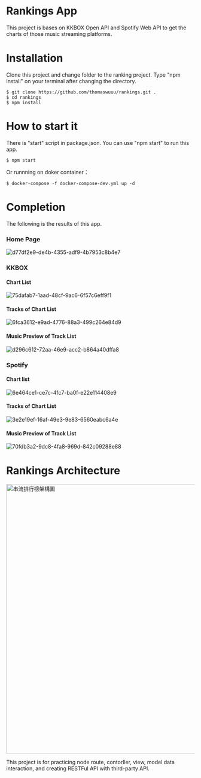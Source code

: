 # Rankings App
This project is bases on KKBOX Open API and Spotify Web API to get the charts of those music streaming platforms. 

# Installation
Clone this project and change folder to the ranking project. Type "npm install" on your terminal after changing the directory. 
```
$ git clone https://github.com/thomaswuuu/rankings.git .
$ cd rankings
$ npm install
```
# How to start it
There is "start" script in package.json. 
You can use "npm start" to run this app.
```
$ npm start
```
Or runnning on doker container：
```
$ docker-compose -f docker-compose-dev.yml up -d
```
# Completion
The following is the results of this app.
### Home Page
![d77df2e9-de4b-4355-adf9-4b7953c8b4e7](https://github.com/thomaswuuu/rankings/assets/5268096/d1734f38-7759-4463-b90e-972c5faf202b)

### KKBOX
#### Chart List
![75dafab7-1aad-48cf-9ac6-6f57c6eff9f1](https://github.com/thomaswuuu/rankings/assets/5268096/59afb06b-fa56-4715-a5ed-b1b3e69ed919)

#### Tracks of Chart List
![6fca3612-e9ad-4776-88a3-499c264e84d9](https://github.com/thomaswuuu/rankings/assets/5268096/faf63683-d203-4f25-94fb-aa2f4ac51523)

#### Music Preview of Track List
![d296c612-72aa-46e9-acc2-b864a40dffa8](https://github.com/thomaswuuu/rankings/assets/5268096/5a00e34d-01ef-41e7-be5a-2c76b565e3eb)

### Spotify
#### Chart list
![6e464ce1-ce7c-4fc7-ba0f-e22e114408e9](https://github.com/thomaswuuu/rankings/assets/5268096/c2bc8ff5-b9cd-4ff9-b072-5160b03e4bfa)

#### Tracks of Chart List
![3e2e19ef-16af-49e3-9e83-6560eabc6a4e](https://github.com/thomaswuuu/rankings/assets/5268096/7d8729ff-c6a7-4a98-90a0-2af9262e4831)

#### Music Preview of Track List
![70fdb3a2-9dc8-4fa8-969d-842c09288e88](https://github.com/thomaswuuu/rankings/assets/5268096/da896cfa-5b0d-47c7-b1fb-b4b85c715080)

# Rankings Architecture
<img width="720" alt="串流排行榜架構圖" src="https://github.com/thomaswuuu/rankings/assets/5268096/a25fdb2f-5b73-4ca5-8148-774b1fcd53fe">

This project is for practicing node route, contorller, view, model data interaction, and creating RESTFul API with third-party API.

